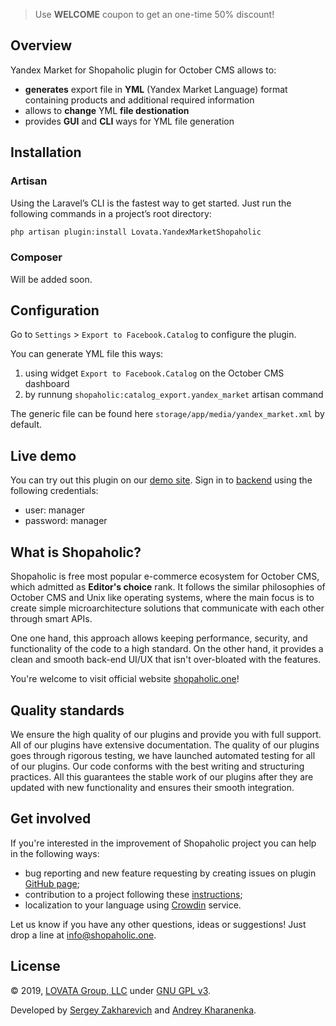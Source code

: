 > Use **WELCOME** coupon to get an one-time 50% discount!

## Overview

Yandex Market for Shopaholic plugin for October CMS allows to:
* **generates** export file in **YML** (Yandex Market Language) format containing products and additional required information
* allows to **change** YML **file destionation**
* provides **GUI** and **CLI** ways for YML file generation

## Installation

### Artisan

Using the Laravel’s CLI is the fastest way to get started. Just run the following commands in a project’s root directory:

```bash
php artisan plugin:install Lovata.YandexMarketShopaholic
```

### Composer

Will be added soon.

<!-- ## Documentation

The complete official documentation of the plugin can be found [here](https://github.com/lovata/oc-shopaholic-plugin/wiki). -->

## Configuration

Go to `Settings` > `Export to Facebook.Catalog` to configure the plugin.

You can generate YML file this ways:
  
1. using widget `Export to Facebook.Catalog` on the October CMS dashboard
2. by runnung `shopaholic:catalog_export.yandex_market` artisan command

The generic file can be found here `storage/app/media/yandex_market.xml` by default.

## Live demo

You can try out this plugin on our [demo site](http://demo.shopaholic.one). Sign in to [backend](http://demo.shopaholic.one/backend) using the following credentials:
* user: manager
* password: manager

## What is Shopaholic?

Shopaholic is free most popular e-commerce ecosystem for October CMS, which admitted as **Editor's choice** rank.
It follows the similar philosophies of October CMS and Unix like operating systems, where the main focus is to create simple microarchitecture solutions that communicate with each other through smart APIs.

One one hand, this approach allows keeping performance, security, and functionality of the code to a high standard.
On the other hand, it provides a clean and smooth back-end UI/UX that isn't over-bloated with the features.

You're welcome to visit official website [shopaholic.one](shopaholic.one)! 

## Quality standards

We ensure the high quality of our plugins and provide you with full support. All of our plugins have extensive documentation.
The quality of our plugins goes through rigorous testing, we have launched automated testing for all of our plugins.
Our code conforms with the best writing and structuring practices.
All this guarantees the stable work of our plugins after they are updated with new functionality and ensures their smooth integration.

## Get involved

If you're interested in the improvement of Shopaholic project you can help in the following ways:
* bug reporting and new feature requesting by creating issues on plugin [GitHub page](https://github.com/lovata/oc-shopaholic-plugin/issues);
* contribution to a project following these [instructions](https://github.com/lovata/oc-shopaholic-plugin/blob/master/CONTRIBUTING.md);
* localization to your language using [Crowdin](https://crowdin.com/project/shopaholic-plugin-for-october) service.

Let us know if you have any other questions, ideas or suggestions! Just drop a line at [info@shopaholic.one](mailto:info@shopaholic.one).

## License

© 2019, [LOVATA Group, LLC](https://github.com/lovata) under [GNU GPL v3](https://opensource.org/licenses/GPL-3.0).

Developed by [Sergey Zakharevich](https://github.com/wobqqq) and [Andrey Kharanenka](https://github.com/kharanenka).
